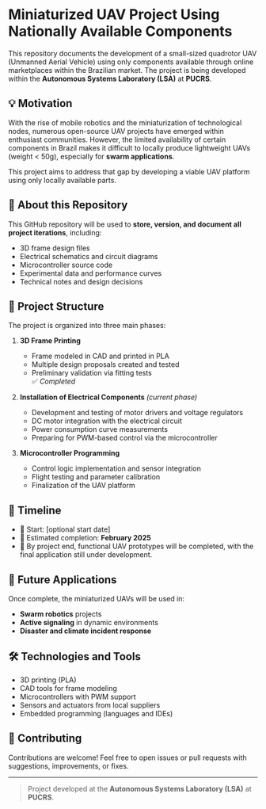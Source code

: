 # Miniaturized UAV Project Using Nationally Available Components

This repository documents the development of a small-sized quadrotor UAV (Unmanned Aerial Vehicle) using only components available through online marketplaces within the Brazilian market. The project is being developed within the **Autonomous Systems Laboratory (LSA)** at **PUCRS**.

## 💡 Motivation

With the rise of mobile robotics and the miniaturization of technological nodes, numerous open-source UAV projects have emerged within enthusiast communities. However, the limited availability of certain components in Brazil makes it difficult to locally produce lightweight UAVs (weight < 50g), especially for **swarm applications**.

This project aims to address that gap by developing a viable UAV platform using only locally available parts.

## 📁 About this Repository

This GitHub repository will be used to **store, version, and document all project iterations**, including:

- 3D frame design files  
- Electrical schematics and circuit diagrams  
- Microcontroller source code  
- Experimental data and performance curves  
- Technical notes and design decisions  

## 🧩 Project Structure

The project is organized into three main phases:

1. **3D Frame Printing**  
   - Frame modeled in CAD and printed in PLA  
   - Multiple design proposals created and tested  
   - Preliminary validation via fitting tests  
   ✅ *Completed*

2. **Installation of Electrical Components** *(current phase)*  
   - Development and testing of motor drivers and voltage regulators  
   - DC motor integration with the electrical circuit  
   - Power consumption curve measurements  
   - Preparing for PWM-based control via the microcontroller  

3. **Microcontroller Programming**  
   - Control logic implementation and sensor integration  
   - Flight testing and parameter calibration  
   - Finalization of the UAV platform  

## 📅 Timeline

- 🏁 Start: [optional start date]  
- 📌 Estimated completion: **February 2025**  
- 🚀 By project end, functional UAV prototypes will be completed, with the final application still under development.

## 🎯 Future Applications

Once complete, the miniaturized UAVs will be used in:

- **Swarm robotics** projects  
- **Active signaling** in dynamic environments  
- **Disaster and climate incident response**

## 🛠️ Technologies and Tools

- 3D printing (PLA)  
- CAD tools for frame modeling  
- Microcontrollers with PWM support  
- Sensors and actuators from local suppliers  
- Embedded programming (languages and IDEs)

## 🤝 Contributing

Contributions are welcome! Feel free to open issues or pull requests with suggestions, improvements, or fixes.

---

> Project developed at the **Autonomous Systems Laboratory (LSA)** at **PUCRS**.
